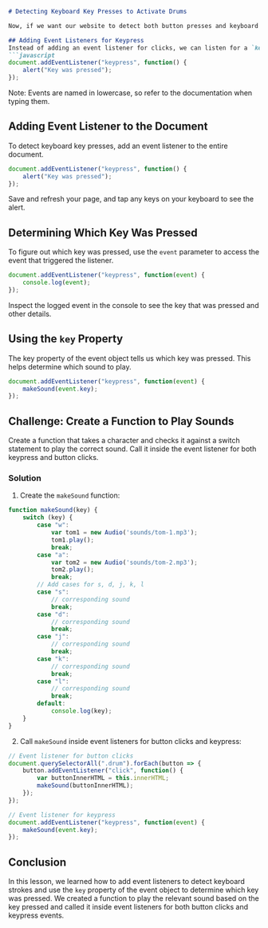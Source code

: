 ```markdown
# Detecting Keyboard Key Presses to Activate Drums

Now, if we want our website to detect both button presses and keyboard key presses to activate the relevant drum, here's how we can do it.

## Adding Event Listeners for Keypress
Instead of adding an event listener for clicks, we can listen for a `keypress` event.
```javascript
document.addEventListener("keypress", function() {
    alert("Key was pressed");
});
```
Note: Events are named in lowercase, so refer to the documentation when typing them.

## Adding Event Listener to the Document
To detect keyboard key presses, add an event listener to the entire document.
```javascript
document.addEventListener("keypress", function() {
    alert("Key was pressed");
});
```
Save and refresh your page, and tap any keys on your keyboard to see the alert.

## Determining Which Key Was Pressed
To figure out which key was pressed, use the `event` parameter to access the event that triggered the listener.
```javascript
document.addEventListener("keypress", function(event) {
    console.log(event);
});
```
Inspect the logged event in the console to see the key that was pressed and other details.

## Using the `key` Property
The key property of the event object tells us which key was pressed. This helps determine which sound to play.
```javascript
document.addEventListener("keypress", function(event) {
    makeSound(event.key);
});
```

## Challenge: Create a Function to Play Sounds
Create a function that takes a character and checks it against a switch statement to play the correct sound. Call it inside the event listener for both keypress and button clicks.

### Solution
1. Create the `makeSound` function:
```javascript
function makeSound(key) {
    switch (key) {
        case "w":
            var tom1 = new Audio('sounds/tom-1.mp3');
            tom1.play();
            break;
        case "a":
            var tom2 = new Audio('sounds/tom-2.mp3');
            tom2.play();
            break;
        // Add cases for s, d, j, k, l
        case "s":
            // corresponding sound
            break;
        case "d":
            // corresponding sound
            break;
        case "j":
            // corresponding sound
            break;
        case "k":
            // corresponding sound
            break;
        case "l":
            // corresponding sound
            break;
        default:
            console.log(key);
    }
}
```
2. Call `makeSound` inside event listeners for button clicks and keypress:
```javascript
// Event listener for button clicks
document.querySelectorAll(".drum").forEach(button => {
    button.addEventListener("click", function() {
        var buttonInnerHTML = this.innerHTML;
        makeSound(buttonInnerHTML);
    });
});

// Event listener for keypress
document.addEventListener("keypress", function(event) {
    makeSound(event.key);
});
```

## Conclusion
In this lesson, we learned how to add event listeners to detect keyboard strokes and use the `key` property of the event object to determine which key was pressed. We created a function to play the relevant sound based on the key pressed and called it inside event listeners for both button clicks and keypress events.
```

